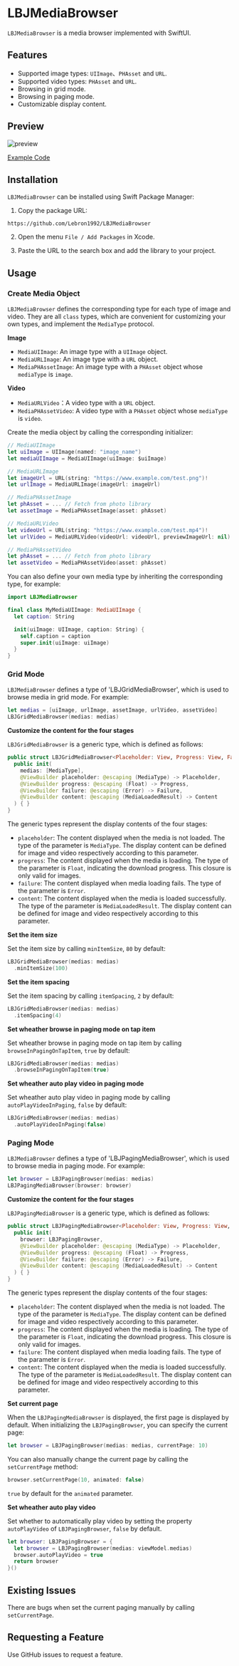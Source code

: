 # LBJMediaBrowser

`LBJMediaBrowser` is a media browser implemented with SwiftUI.

## Features

- Supported image types: `UIImage`、`PHAsset` and `URL`.
- Supported video types: `PHAsset` and `URL`.
- Browsing in grid mode.
- Browsing in paging mode.
- Customizable display content.

## Preview

![preview](./preview.gif)

[Example Code](https://github.com/Lebron1992/LBJMediaBrowserExamples)


## Installation

`LBJMediaBrowser` can be installed using Swift Package Manager:

1. Copy the package URL: 

```
https://github.com/Lebron1992/LBJMediaBrowser
```

2. Open the menu `File / Add Packages` in Xcode.

3. Paste the URL to the search box and add the library to your project.

## Usage

### Create Media Object

`LBJMediaBrowser` defines the corresponding type for each type of image and video. They are all `class` types, which are convenient for customizing your own types, and implement the `MediaType` protocol.

**Image**

- `MediaUIImage`: An image type with a `UIImage` object.
- `MediaURLImage`: An image type with a `URL` object.
- `MediaPHAssetImage`: An image type with a `PHAsset` object whose `mediaType` is `image`.

**Video**

- `MediaURLVideo`：A video type with a `URL` object.
- `MediaPHAssetVideo`: A video type with a `PHAsset` object whose `mediaType` is `video`.

Create the media object by calling the corresponding initializer:

```swift
// MediaUIImage
let uiImage = UIImage(named: "image_name")
let mediaUIImage = MediaUIImage(uiImage: $uiImage)

// MediaURLImage
let imageUrl = URL(string: "https://www.example.com/test.png")!
let urlImage = MediaURLImage(imageUrl: imageUrl)

// MediaPHAssetImage
let phAsset = ... // Fetch from photo library
let assetImage = MediaPHAssetImage(asset: phAsset)

// MediaURLVideo
let videoUrl = URL(string: "https://www.example.com/test.mp4")!
let urlVideo = MediaURLVideo(videoUrl: videoUrl, previewImageUrl: nil)

// MediaPHAssetVideo
let phAsset = ... // Fetch from photo library
let assetVideo = MediaPHAssetVideo(asset: phAsset)
```

You can also define your own media type by inheriting the corresponding type, for example:

```swift
import LBJMediaBrowser

final class MyMediaUIImage: MediaUIImage {
  let caption: String

  init(uiImage: UIImage, caption: String) {
    self.caption = caption
    super.init(uiImage: uiImage)
  }
}
```

### Grid Mode

`LBJMediaBrowser` defines a type of 'LBJGridMediaBrowser', which is used to browse media in grid mode. For example:

```swift
let medias = [uiImage, urlImage, assetImage, urlVideo, assetVideo]
LBJGridMediaBrowser(medias: medias)
```

**Customize the content for the four stages**

`LBJGridMediaBrowser` is a generic type, which is defined as follows:

```swift
public struct LBJGridMediaBrowser<Placeholder: View, Progress: View, Failure: View, Content: View>: View {
  public init(
    medias: [MediaType],
    @ViewBuilder placeholder: @escaping (MediaType) -> Placeholder,
    @ViewBuilder progress: @escaping (Float) -> Progress,
    @ViewBuilder failure: @escaping (Error) -> Failure,
    @ViewBuilder content: @escaping (MediaLoadedResult) -> Content
  ) { }
}
```

The generic types represent the display contents of the four stages:

-  `placeholder`: The content displayed when the media is not loaded. The type of the parameter is `MediaType`. The display content can be defined for image and video respectively according to this parameter.
-  `progress`: The content displayed when the media is loading. The type of the parameter is `Float`, indicating the download progress. This closure is only valid for images.
-  `failure`: The content displayed when media loading fails. The type of the parameter is `Error`.
-  `content`: The content displayed when the media is loaded successfully. The type of the parameter is `MediaLoadedResult`. The display content can be defined for image and video respectively according to this parameter.

**Set the item size**

Set the item size by calling `minItemSize`, `80` by default:

```swift
LBJGridMediaBrowser(medias: medias)
  .minItemSize(100)
```

**Set the item spacing**

Set the item spacing by calling `itemSpacing`, `2` by default:

```swift
LBJGridMediaBrowser(medias: medias)
  .itemSpacing(4)
```

**Set wheather browse in paging mode on tap item**

Set wheather browse in paging mode on tap item by calling `browseInPagingOnTapItem`, `true` by default:

```swift
LBJGridMediaBrowser(medias: medias)
  .browseInPagingOnTapItem(true)
```

**Set wheather auto play video in paging mode**

Set wheather auto play video in paging mode by calling `autoPlayVideoInPaging`, `false` by default:

```swift
LBJGridMediaBrowser(medias: medias)
  .autoPlayVideoInPaging(false)
```

### Paging Mode

`LBJMediaBrowser` defines a type of 'LBJPagingMediaBrowser', which is used to browse media in paging mode. For example:

```swift
let browser = LBJPagingBrowser(medias: medias)
LBJPagingMediaBrowser(browser: browser)
```

**Customize the content for the four stages**

`LBJPagingMediaBrowser` is a generic type, which is defined as follows:

```swift
public struct LBJPagingMediaBrowser<Placeholder: View, Progress: View, Failure: View, Content: View>: View {
  public init(
    browser: LBJPagingBrowser,
    @ViewBuilder placeholder: @escaping (MediaType) -> Placeholder,
    @ViewBuilder progress: @escaping (Float) -> Progress,
    @ViewBuilder failure: @escaping (Error) -> Failure,
    @ViewBuilder content: @escaping (MediaLoadedResult) -> Content
  ) { }
}
```

The generic types represent the display contents of the four stages:

-  `placeholder`: The content displayed when the media is not loaded. The type of the parameter is `MediaType`. The display content can be defined for image and video respectively according to this parameter.
-  `progress`: The content displayed when the media is loading. The type of the parameter is `Float`, indicating the download progress. This closure is only valid for images.
-  `failure`: The content displayed when media loading fails. The type of the parameter is `Error`.
-  `content`: The content displayed when the media is loaded successfully. The type of the parameter is `MediaLoadedResult`. The display content can be defined for image and video respectively according to this parameter.

**Set current page**

When the `LBJPagingMediaBrowser` is displayed, the first page is displayed by default. When initializing the `LBJPagingBrowser`, you can specify the current page:

```swift
let browser = LBJPagingBrowser(medias: medias, currentPage: 10)
```

You can also manually change the current page by calling the `setCurrentPage` method:

```swift
browser.setCurrentPage(10, animated: false)
```

`true` by default for the `animated` parameter.

**Set wheather auto play video**

Set whether to automatically play video by setting the property `autoPlayVideo` of `LBJPagingBrowser`, `false` by default.

```swift
let browser: LBJPagingBrowser = {
  let browser = LBJPagingBrowser(medias: viewModel.medias)
  browser.autoPlayVideo = true
  return browser
}()
```

## Existing Issues

There are bugs when set the current paging manually by calling `setCurrentPage`.

## Requesting a Feature

Use GitHub issues to request a feature.
